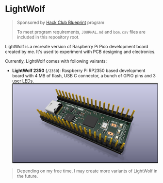 # LightWolf

> Sponsored by [Hack Club Blueprint](https://blueprint.hackclub.com/r/137?ref=r) program
> 
> To meet program requirements, `JOURNAL.md` and `bom.csv` files are included in this repository root.

LightWolf is a recreate version of Raspberry Pi Pico development board created by me. It's used to experiment with PCB designing and electronics.

Currently, LightWolf comes with following vairants:
- **LightWolf 2350** (`/2350`): Raspberry Pi RP2350 based development board with 4 MB of flash, USB C connector, a bunch of GPIO pins and 3 user LEDs.
  ![LightWolf 2350](assets/lightwolf2350.png)

> Depending on my free time, I may create more variants of LightWolf in the future.
